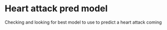 # Heart attack pred model
 Checking and looking for best model to use to predict a heart attack coming
